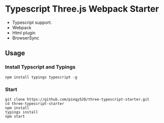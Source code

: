# Typescript Three.js Webpack Starter


- Typescript support.
- Webpack
- Html plugin
- BrowserSync

## Usage

### Install Typscript and Typings

```
npm install typings typescript -g
```

### Start

```
git clone https://github.com/pinqy520/three-typescript-starter.git
cd three-typescript-starter
npm install
typings install
npm start
```